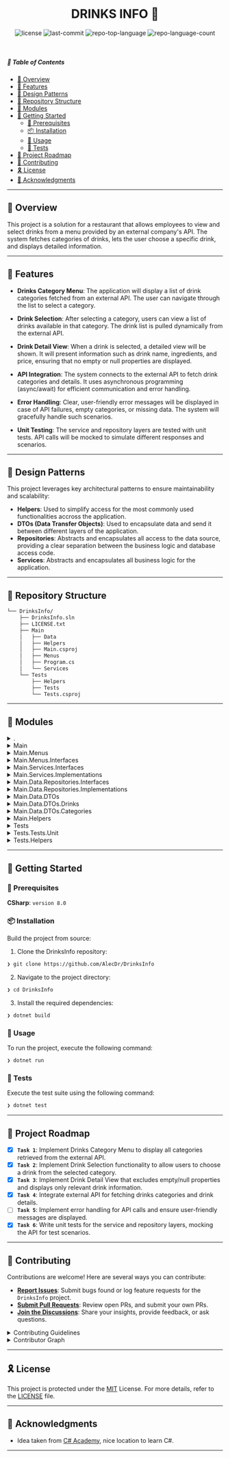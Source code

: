 ﻿<p align="center">
    <h1 align="center">DRINKS INFO 🍹</h1>
</p>

<p align="center">
	<img src="https://img.shields.io/github/license/AlecDr/DrinksInfo?style=flat&logo=opensourceinitiative&logoColor=white&color=0080ff" alt="license">
	<img src="https://img.shields.io/github/last-commit/AlecDr/DrinksInfo?style=flat&logo=git&logoColor=white&color=0080ff" alt="last-commit">
	<img src="https://img.shields.io/github/languages/top/AlecDr/DrinksInfo?style=flat&color=0080ff" alt="repo-top-language">
	<img src="https://img.shields.io/github/languages/count/AlecDr/DrinksInfo?style=flat&color=0080ff" alt="repo-language-count">
</p>

<br>

##### 🔗 Table of Contents

- [📍 Overview](#-overview)
- [👾 Features](#-features)
- [👾 Design Patterns](#-design-patterns)
- [📂 Repository Structure](#-repository-structure)
- [🧩 Modules](#-modules)
- [🚀 Getting Started](#-getting-started)
    - [🔖 Prerequisites](#-prerequisites)
    - [📦 Installation](#-installation)
    - [🤖 Usage](#-usage)
    - [🧪 Tests](#-tests)
- [📌 Project Roadmap](#-project-roadmap)
- [🤝 Contributing](#-contributing)
- [🎗 License](#-license)
- [🙌 Acknowledgments](#-acknowledgments)

---

## 📍 Overview

This project is a solution for a restaurant that allows employees to view and select drinks from a menu provided by an external company's API. The system fetches categories of drinks, lets the user choose a specific drink, and displays detailed information.

---

## 👾 Features

- **Drinks Category Menu**:
  The application will display a list of drink categories fetched from an external API. The user can navigate through the list to select a category.

- **Drink Selection**:
  After selecting a category, users can view a list of drinks available in that category. The drink list is pulled dynamically from the external API.

- **Drink Detail View**:
  When a drink is selected, a detailed view will be shown. It will present information such as drink name, ingredients, and price, ensuring that no empty or null properties are displayed.

- **API Integration**:
  The system connects to the external API to fetch drink categories and details. It uses asynchronous programming (async/await) for efficient communication and error handling.

- **Error Handling**:
  Clear, user-friendly error messages will be displayed in case of API failures, empty categories, or missing data. The system will gracefully handle such scenarios.

- **Unit Testing**:
  The service and repository layers are tested with unit tests. API calls will be mocked to simulate different responses and scenarios.


---

## 🎨 Design Patterns 

This project leverages key architectural patterns to ensure maintainability and scalability:

- **Helpers**: Used to simplify access for the most commonly used functionalities accross the application.
- **DTOs (Data Transfer Objects)**: Used to encapsulate data and send it between different layers of the application.
- **Repositories**: Abstracts and encapsulates all access to the data source, providing a clear separation between the business logic and database access code.
- **Services**: Abstracts and encapsulates all business logic for the application.
---

## 📂 Repository Structure

```sh
└── DrinksInfo/
    ├── DrinksInfo.sln
    ├── LICENSE.txt
    ├── Main
    │   ├── Data
    │   ├── Helpers
    │   ├── Main.csproj
    │   ├── Menus
    │   ├── Program.cs
    │   └── Services
    └── Tests
        ├── Helpers
        ├── Tests
        └── Tests.csproj
```

---

## 🧩 Modules

<details closed><summary>.</summary>

| File | Summary |
| --- | --- |
| [LICENSE.txt](https://github.com/AlecDr/DrinksInfo/blob/main/LICENSE.txt) | <code>❯ REPLACE-ME</code> |
| [DrinksInfo.sln](https://github.com/AlecDr/DrinksInfo/blob/main/DrinksInfo.sln) | <code>❯ REPLACE-ME</code> |

</details>

<details closed><summary>Main</summary>

| File | Summary |
| --- | --- |
| [Main.csproj](https://github.com/AlecDr/DrinksInfo/blob/main/Main/Main.csproj) | <code>❯ REPLACE-ME</code> |
| [Program.cs](https://github.com/AlecDr/DrinksInfo/blob/main/Main/Program.cs) | <code>❯ REPLACE-ME</code> |

</details>

<details closed><summary>Main.Menus</summary>

| File | Summary |
| --- | --- |
| [DrinkDetailsScreen.cs](https://github.com/AlecDr/DrinksInfo/blob/main/Main/Menus/DrinkDetailsScreen.cs) | <code>❯ REPLACE-ME</code> |
| [MainMenu.cs](https://github.com/AlecDr/DrinksInfo/blob/main/Main/Menus/MainMenu.cs) | <code>❯ REPLACE-ME</code> |
| [DrinksScreen.cs](https://github.com/AlecDr/DrinksInfo/blob/main/Main/Menus/DrinksScreen.cs) | <code>❯ REPLACE-ME</code> |
| [CategoriesScreen.cs](https://github.com/AlecDr/DrinksInfo/blob/main/Main/Menus/CategoriesScreen.cs) | <code>❯ REPLACE-ME</code> |

</details>

<details closed><summary>Main.Menus.Interfaces</summary>

| File | Summary |
| --- | --- |
| [IScreen.cs](https://github.com/AlecDr/DrinksInfo/blob/main/Main/Menus/Interfaces/IScreen.cs) | <code>❯ REPLACE-ME</code> |

</details>

<details closed><summary>Main.Services.Interfaces</summary>

| File | Summary |
| --- | --- |
| [IDrinksService.cs](https://github.com/AlecDr/DrinksInfo/blob/main/Main/Services/Interfaces/IDrinksService.cs) | <code>❯ REPLACE-ME</code> |

</details>

<details closed><summary>Main.Services.Implementations</summary>

| File | Summary |
| --- | --- |
| [DrinksService.cs](https://github.com/AlecDr/DrinksInfo/blob/main/Main/Services/Implementations/DrinksService.cs) | <code>❯ REPLACE-ME</code> |

</details>

<details closed><summary>Main.Data.Repositories.Interfaces</summary>

| File | Summary |
| --- | --- |
| [IImagesRepository.cs](https://github.com/AlecDr/DrinksInfo/blob/main/Main/Data/Repositories/Interfaces/IImagesRepository.cs) | <code>❯ REPLACE-ME</code> |
| [ICategoryRepository.cs](https://github.com/AlecDr/DrinksInfo/blob/main/Main/Data/Repositories/Interfaces/ICategoryRepository.cs) | <code>❯ REPLACE-ME</code> |
| [IDrinkRepository.cs](https://github.com/AlecDr/DrinksInfo/blob/main/Main/Data/Repositories/Interfaces/IDrinkRepository.cs) | <code>❯ REPLACE-ME</code> |

</details>

<details closed><summary>Main.Data.Repositories.Implementations</summary>

| File | Summary |
| --- | --- |
| [DrinkRepository.cs](https://github.com/AlecDr/DrinksInfo/blob/main/Main/Data/Repositories/Implementations/DrinkRepository.cs) | <code>❯ REPLACE-ME</code> |
| [CategoryRepository.cs](https://github.com/AlecDr/DrinksInfo/blob/main/Main/Data/Repositories/Implementations/CategoryRepository.cs) | <code>❯ REPLACE-ME</code> |
| [ImagesRepository.cs](https://github.com/AlecDr/DrinksInfo/blob/main/Main/Data/Repositories/Implementations/ImagesRepository.cs) | <code>❯ REPLACE-ME</code> |

</details>

<details closed><summary>Main.Data.DTOs</summary>

| File | Summary |
| --- | --- |
| [RootResponseDTO.cs](https://github.com/AlecDr/DrinksInfo/blob/main/Main/Data/DTOs/RootResponseDTO.cs) | <code>❯ REPLACE-ME</code> |

</details>

<details closed><summary>Main.Data.DTOs.Drinks</summary>

| File | Summary |
| --- | --- |
| [DrinkSimplifiedDTO.cs](https://github.com/AlecDr/DrinksInfo/blob/main/Main/Data/DTOs/Drinks/DrinkSimplifiedDTO.cs) | <code>❯ REPLACE-ME</code> |
| [DrinkCompleteDTO.cs](https://github.com/AlecDr/DrinksInfo/blob/main/Main/Data/DTOs/Drinks/DrinkCompleteDTO.cs) | <code>❯ REPLACE-ME</code> |

</details>

<details closed><summary>Main.Data.DTOs.Categories</summary>

| File | Summary |
| --- | --- |
| [CategoryDTO.cs](https://github.com/AlecDr/DrinksInfo/blob/main/Main/Data/DTOs/Categories/CategoryDTO.cs) | <code>❯ REPLACE-ME</code> |

</details>

<details closed><summary>Main.Helpers</summary>

| File | Summary |
| --- | --- |
| [DrinksInfoHelper.cs](https://github.com/AlecDr/DrinksInfo/blob/main/Main/Helpers/DrinksInfoHelper.cs) | <code>❯ REPLACE-ME</code> |
| [ConsoleHelper.cs](https://github.com/AlecDr/DrinksInfo/blob/main/Main/Helpers/ConsoleHelper.cs) | <code>❯ REPLACE-ME</code> |

</details>

<details closed><summary>Tests</summary>

| File | Summary |
| --- | --- |
| [Tests.csproj](https://github.com/AlecDr/DrinksInfo/blob/main/Tests/Tests.csproj) | <code>❯ REPLACE-ME</code> |

</details>

<details closed><summary>Tests.Tests.Unit</summary>

| File | Summary |
| --- | --- |
| [DrinksServiceTests.cs](https://github.com/AlecDr/DrinksInfo/blob/main/Tests/Tests/Unit/DrinksServiceTests.cs) | <code>❯ REPLACE-ME</code> |
| [CategoryRepositoryTests.cs](https://github.com/AlecDr/DrinksInfo/blob/main/Tests/Tests/Unit/CategoryRepositoryTests.cs) | <code>❯ REPLACE-ME</code> |
| [DrinkRepositoryTests.cs](https://github.com/AlecDr/DrinksInfo/blob/main/Tests/Tests/Unit/DrinkRepositoryTests.cs) | <code>❯ REPLACE-ME</code> |
| [ImagesRepositoryTests.cs](https://github.com/AlecDr/DrinksInfo/blob/main/Tests/Tests/Unit/ImagesRepositoryTests.cs) | <code>❯ REPLACE-ME</code> |

</details>

<details closed><summary>Tests.Helpers</summary>

| File | Summary |
| --- | --- |
| [StaticDrinksJsonHttpMessageHandler.cs](https://github.com/AlecDr/DrinksInfo/blob/main/Tests/Helpers/StaticDrinksJsonHttpMessageHandler.cs) | <code>❯ REPLACE-ME</code> |

</details>

---

## 🚀 Getting Started

### 🔖 Prerequisites

**CSharp**: `version 8.0`

### 📦 Installation

Build the project from source:

1. Clone the DrinksInfo repository:
```sh
❯ git clone https://github.com/AlecDr/DrinksInfo
```

2. Navigate to the project directory:
```sh
❯ cd DrinksInfo
```

3. Install the required dependencies:
```sh
❯ dotnet build
```

### 🤖 Usage

To run the project, execute the following command:

```sh
❯ dotnet run
```

### 🧪 Tests

Execute the test suite using the following command:

```sh
❯ dotnet test
```

---

## 📌 Project Roadmap

- [x] **`Task 1`**: Implement Drinks Category Menu to display all categories retrieved from the external API.
- [x] **`Task 2`**: Implement Drink Selection functionality to allow users to choose a drink from the selected category.
- [x] **`Task 3`**: Implement Drink Detail View that excludes empty/null properties and displays only relevant drink information.
- [x] **`Task 4`**: Integrate external API for fetching drinks categories and drink details.
- [ ] **`Task 5`**: Implement error handling for API calls and ensure user-friendly messages are displayed.
- [x] **`Task 6`**: Write unit tests for the service and repository layers, mocking the API for test scenarios.

---

## 🤝 Contributing

Contributions are welcome! Here are several ways you can contribute:

- **[Report Issues](https://github.com/AlecDr/DrinksInfo/issues)**: Submit bugs found or log feature requests for the `DrinksInfo` project.
- **[Submit Pull Requests](https://github.com/AlecDr/DrinksInfo/blob/main/CONTRIBUTING.md)**: Review open PRs, and submit your own PRs.
- **[Join the Discussions](https://github.com/AlecDr/DrinksInfo/discussions)**: Share your insights, provide feedback, or ask questions.

<details closed>
<summary>Contributing Guidelines</summary>

1. **Fork the Repository**: Start by forking the project repository to your github account.
2. **Clone Locally**: Clone the forked repository to your local machine using a git client.
   ```sh
   git clone https://github.com/AlecDr/DrinksInfo
   ```
3. **Create a New Branch**: Always work on a new branch, giving it a descriptive name.
   ```sh
   git checkout -b new-feature-x
   ```
4. **Make Your Changes**: Develop and test your changes locally.
5. **Commit Your Changes**: Commit with a clear message describing your updates.
   ```sh
   git commit -m 'Implemented new feature x.'
   ```
6. **Push to github**: Push the changes to your forked repository.
   ```sh
   git push origin new-feature-x
   ```
7. **Submit a Pull Request**: Create a PR against the original project repository. Clearly describe the changes and their motivations.
8. **Review**: Once your PR is reviewed and approved, it will be merged into the main branch. Congratulations on your contribution!
</details>

<details closed>
<summary>Contributor Graph</summary>
<br>
<p align="left">
   <a href="https://github.com{/AlecDr/DrinksInfo/}graphs/contributors">
      <img src="https://contrib.rocks/image?repo=AlecDr/DrinksInfo">
   </a>
</p>
</details>

---

## 🎗 License

This project is protected under the [MIT](https://choosealicense.com/licenses/mit/) License. For more details, refer to the [LICENSE](https://github.com/AlecDr/FlashCards/blob/master/LICENSE.txt) file.

---

## 🙌 Acknowledgments

- Idea taken from [C# Academy](https://www.thecsharpacademy.com/), nice location to learn C#.

---